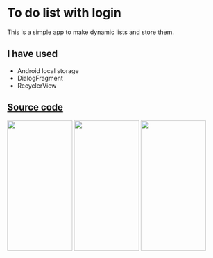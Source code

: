 # To do list with login

This is a simple app to make dynamic lists and store them.

## I have used

* Android local storage
* DialogFragment
* RecyclerView

## [Source code](app/src/main/java/com/example/login/)

<img src="https://drive.google.com/uc?export=view&id=1KhlAPjmDzPM1iAPrP_sZxBUKeMOWrpFh" width="150"  height="300" /> <img src="https://drive.google.com/uc?export=view&id=1T5BFB53C9IOAks0h18b2DQ79ER0PGsNR" width="150" height="300" /> <img src="https://drive.google.com/uc?export=view&id=1QZfujh5Tb8ZJubhpC-A8ilr__zwJ4DlQ" width="150" height="300" />
